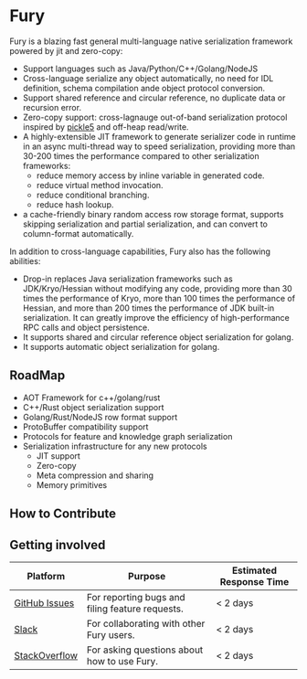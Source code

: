 # Fury

Fury is a blazing fast general multi-language native serialization framework powered by jit and zero-copy:
- Support languages such as Java/Python/C++/Golang/NodeJS
- Cross-language serialize any object automatically, no need for IDL definition, schema compilation ande object protocol conversion.
- Support shared reference and circular reference, no duplicate data or recursion error.
- Zero-copy support: cross-lagnauge out-of-band serialization protocol inspired by [pickle5](https://peps.python.org/pep-0574/) and off-heap read/write.
- A highly-extensible JIT framework to generate serializer code in runtime in an async multi-thread way to speed serialization, providing more than 30-200 times the performance compared to other serialization frameworks:
  - reduce memory access by inline variable in generated code.
  - reduce virtual method invocation.
  - reduce conditional branching.
  - reduce hash lookup.
- a cache-friendly binary random access row storage format, supports skipping serialization and partial serialization, and can convert to column-format automatically.

In addition to cross-language capabilities, Fury also has the following abilities:
- Drop-in replaces Java serialization frameworks such as JDK/Kryo/Hessian without modifying any code, providing more than 30 times the performance of Kryo, more than 100 times the performance of Hessian, and more than 200 times the performance of JDK built-in serialization. It can greatly improve the efficiency of high-performance RPC calls and object persistence.
- It supports shared and circular reference object serialization for golang.
- It supports automatic object serialization for golang.

## RoadMap
- AOT Framework for c++/golang/rust
- C++/Rust object serialization support
- Golang/Rust/NodeJS row format support
- ProtoBuffer compatibility support
- Protocols for feature and knowledge graph serialization
- Serialization infrastructure for any new protocols
  - JIT support
  - Zero-copy
  - Meta compression and sharing
  - Memory primitives

## How to Contribute


## Getting involved
| Platform                                                                                         | Purpose                                         | Estimated Response Time |
|--------------------------------------------------------------------------------------------------|-------------------------------------------------|-------------------------|
| [GitHub Issues](https://github.com/alipay/fury/issues)                                           | For reporting bugs and filing feature requests. | < 2 days                |
| [Slack](https://join.slack.com/t/fury-project/shared_invite/zt-1u8soj4qc-ieYEu7ciHOqA2mo47llS8A) | For collaborating with other Fury users.        | < 2 days                |
| [StackOverflow](https://stackoverflow.com/questions/tagged/fury)                                 | For asking questions about how to use Fury.     | < 2 days                |
